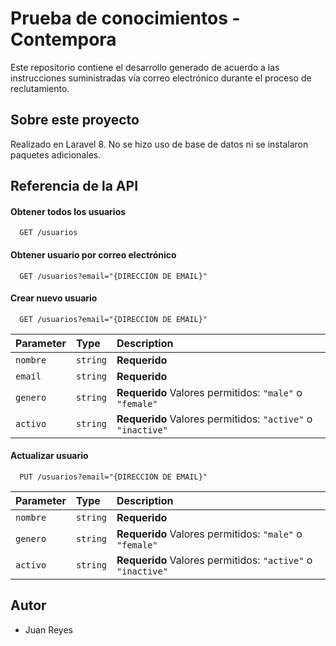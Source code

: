 
# Prueba de conocimientos - Contempora

Este repositorio contiene el desarrollo generado de acuerdo a las instrucciones suministradas vía correo electrónico durante el proceso de reclutamiento.


## Sobre este proyecto

Realizado en Laravel 8. No se hizo uso de base de datos ni se instalaron paquetes adicionales.

## Referencia de la API

#### Obtener todos los usuarios

```http
  GET /usuarios
```

#### Obtener usuario por correo electrónico

```http
  GET /usuarios?email="{DIRECCIÓN DE EMAIL}"
```

#### Crear nuevo usuario

```http
  GET /usuarios?email="{DIRECCIÓN DE EMAIL}"
```
| Parameter | Type     | Description                |
| :-------- | :------- | :------------------------- |
| `nombre` | `string` | **Requerido** |
| `email` | `string` | **Requerido** |
| `genero` | `string` | **Requerido** Valores permitidos: `"male"` o `"female"`|
| `activo` | `string` | **Requerido** Valores permitidos: `"active"` o `"inactive"`|

#### Actualizar usuario
```http
  PUT /usuarios?email="{DIRECCIÓN DE EMAIL}"
```
| Parameter | Type     | Description                |
| :-------- | :------- | :------------------------- |
| `nombre` | `string` | **Requerido** |
| `genero` | `string` | **Requerido** Valores permitidos: `"male"` o `"female"`|
| `activo` | `string` | **Requerido** Valores permitidos: `"active"` o `"inactive"`|


## Autor

- Juan Reyes

